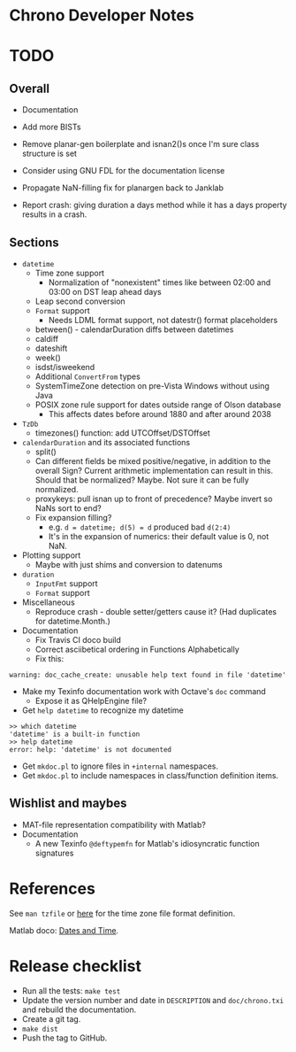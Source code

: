 Chrono Developer Notes
======================

# TODO

## Overall

* Documentation
* Add more BISTs
* Remove planar-gen boilerplate and isnan2()s once I'm sure class structure is set
* Consider using GNU FDL for the documentation license
* Propagate NaN-filling fix for planargen back to Janklab

* Report crash: giving duration a days method while it has a days property results in a crash.

## Sections

* `datetime`
  * Time zone support
    * Normalization of "nonexistent" times like between 02:00 and 03:00 on DST leap ahead days
  * Leap second conversion
  * `Format` support
    * Needs LDML format support, not datestr() format placeholders
  * between() - calendarDuration diffs between datetimes
  * caldiff
  * dateshift
  * week()
  * isdst/isweekend
  * Additional `ConvertFrom` types
  * SystemTimeZone detection on pre-Vista Windows without using Java
  * POSIX zone rule support for dates outside range of Olson database
    * This affects dates before around 1880 and after around 2038
* `TzDb`
  * timezones() function: add UTCOffset/DSTOffset
* `calendarDuration` and its associated functions
  * split()
  * Can different fields be mixed positive/negative, in addition to the overall Sign? Current
    arithmetic implementation can result in this. Should that be normalized? Maybe. Not sure it can be fully normalized.
  * proxykeys: pull isnan up to front of precedence? Maybe invert so NaNs sort to end?
  * Fix expansion filling?
    * e.g. `d = datetime; d(5) = d` produced bad `d(2:4)`
    * It's in the expansion of numerics: their default value is 0, not NaN.
* Plotting support
  * Maybe with just shims and conversion to datenums
* `duration`
  * `InputFmt` support
  * `Format` support
* Miscellaneous
  * Reproduce crash - double setter/getters cause it? (Had duplicates for datetime.Month.)
* Documentation
  * Fix Travis CI doco build
  * Correct asciibetical ordering in Functions Alphabetically
  * Fix this:
```
warning: doc_cache_create: unusable help text found in file 'datetime'
```
  * Make my Texinfo documentation work with Octave's `doc` command
    * Expose it as QHelpEngine file?
  * Get `help datetime` to recognize my datetime
```
>> which datetime
'datetime' is a built-in function
>> help datetime
error: help: 'datetime' is not documented
```
  * Get `mkdoc.pl` to ignore files in `+internal` namespaces.
  * Get `mkdoc.pl` to include namespaces in class/function definition items.

## Wishlist and maybes

* MAT-file representation compatibility with Matlab?
* Documentation
  * A new Texinfo `@deftypemfn` for Matlab's idiosyncratic function signatures

# References

See `man tzfile` or [here](http://man7.org/linux/man-pages/man5/tzfile.5.html) for the time zone file format definition.

Matlab doco: [Dates and Time](https://www.mathworks.com/help/matlab/date-and-time-operations.html).


# Release checklist

* Run all the tests: `make test`
* Update the version number and date in `DESCRIPTION` and `doc/chrono.txi` and rebuild the documentation.
* Create a git tag.
* `make dist`
* Push the tag to GitHub.
